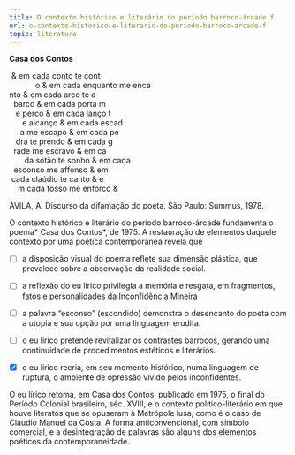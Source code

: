 ```yaml
---
title: O contexto histórico e literário do período barroco-árcade f
url: o-contexto-historico-e-literario-do-periodo-barroco-arcade-f
topic: literatura
---
```



**Casa dos Contos**

 & em cada conto te cont\
            o & em cada enquanto me enca\
nto & em cada arco te a\
  barco & em cada porta m\
   e perco & em cada lanço t\
      e alcanço & em cada escad\
     a me escapo & em cada pe\
   dra te prendo & em cada g\
  rade me escravo & em ca\
       da sótão te sonho & em cada\
  esconso me affonso & em\
 cada claúdio te canto & e\
    m cada fosso me enforco &

ÁVILA, A. Discurso da difamação do poeta. São Paulo: Summus, 1978.

O contexto histórico e literário do período barroco-árcade fundamenta o poema* Casa dos Contos*, de 1975. A restauração de elementos daquele contexto por uma poética contemporânea revela que



- [ ] a disposição visual do poema reflete sua dimensão plástica, que prevalece sobre a observação da realidade social.
- [ ] a reflexão do eu lírico privilegia a memória e resgata, em fragmentos, fatos e personalidades da Inconfidência Mineira
- [ ] a palavra “esconso” (escondido) demonstra o desencanto do poeta com a utopia e sua opção por uma linguagem erudita.
- [ ] o eu lírico pretende revitalizar os contrastes barrocos, gerando uma continuidade de procedimentos estéticos e literários.
- [x] o eu lirico recria, em seu momento histórico, numa linguagem de ruptura, o ambiente de opressão vivido pelos inconfidentes.


O eu lírico retoma, em Casa dos Contos, publicado em 1975, o final do Período Colonial brasileiro, séc. XVIII, e o contexto político-literário em que houve literatos que se opuseram à Metrópole lusa, como é o caso de Cláudio Manuel da Costa. A forma anticonvencional, com símbolo comercial, e a desintegração de palavras são alguns dos elementos poéticos da contemporaneidade.
